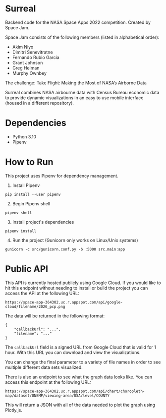 # Surreal 
Backend code for the NASA Space Apps 2022 competition. Created by Space Jam.

Space Jam consists of the following members (listed in alphabetical order):
- Akim Niyo
- Dimitri Senevitratne 
- Fernando Rubio Garcia 
- Grant Johnson
- Greg Heiman
- Murphy Ownbey

The challenge: Take Flight: Making the Most of NASA’s Airborne Data

Surreal combines NASA airbourne data with Census Bureau economic data to provide
dynamic visualizations in an easy to use mobile interface (housed in a different repository).

# Dependencies
- Python 3.10
- Pipenv

# How to Run
This project uses Pipenv for dependency management. 

1. Install Pipenv
```
pip install --user pipenv
```

2. Begin Pipenv shell
```
pipenv shell
```

3. Install project's dependencies
```
pipenv install
```

4. Run the project (Gunicorn only works on Linux/Unix systems)
```
gunicorn -c src/gunicorn.conf.py -b :5000 src.main:app
```

# Public API
This API is currently hosted publicly using Google Cloud. If you would like to hit this endpoint without needing
to install or build the project you can access the API at the following URL:

`https://space-app-364302.uc.r.appspot.com/api/google-cloud/filename/2020_pcp.png`

The data will be returned in the following format:
```
{
    "callbackUrl": "...",
    "filename": "..."
}
```

The `callbackUrl` field is a signed URL from Google Cloud that is valid for 1 hour. With this URL you can download and view the visualizations.

You can change the final parameter to a variety of file names in order to see multiple different data sets visualized.

There is also an endpoint to see what the graph data looks like. You can access this endpoint at the following URL:

`https://space-app-364302.uc.r.appspot.com/api/chart/choropleth-map/dataset/UNEMP/viewing-area/USA/level/COUNTY`

This will return a JSON with all of the data needed to plot the graph using Plotly.js.
